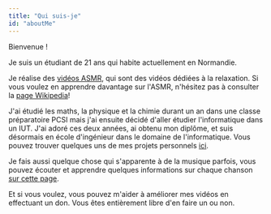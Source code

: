 ```yaml
---
title: "Qui suis-je"
id: "aboutMe"
---
```

Bienvenue !

Je suis un étudiant de 21 ans qui habite actuellement en Normandie.

Je réalise des [vidéos ASMR](https://www.youtube.com/user/Zoruasmr "my channel"), qui sont des vidéos dédiées à la relaxation. Si vous voulez en apprendre davantage sur l'ASMR, n'hésitez pas à consulter la [page Wikipedia](http://fr.wikipedia.org/wiki/Autonomous_sensory_meridian_response "wikipedia asmr")!

J'ai étudié les maths, la physique et la chimie durant un an dans une classe préparatoire PCSI mais j'ai ensuite décidé d'aller étudier l'informatique dans un IUT. J'ai adoré ces deux années, ai obtenu mon diplôme, et suis désormais en école d'ingénieur dans le domaine de l'informatique. Vous pouvez trouver quelques uns de mes projets personnels [ici](http://www.zoru.co/category/projects/?lang=fr "projects").

Je fais aussi quelque chose qui s'apparente à de la musique parfois, vous pouvez écouter et apprendre quelques informations sur chaque chanson [sur cette page](http://www.zoru.co/category/music/ "music").

Et si vous voulez, vous pouvez m'aider à améliorer mes vidéos en effectuant un don. Vous êtes entièrement libre d'en faire un ou non.
